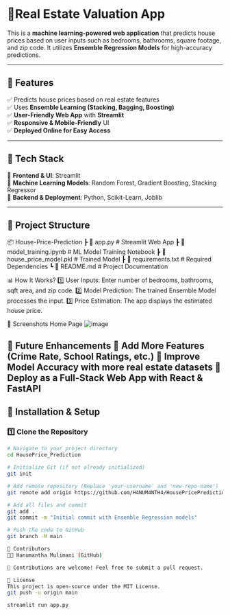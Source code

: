 # 🏡Real Estate Valuation App  

This is a **machine learning-powered web application** that predicts house prices based on user inputs such as bedrooms, bathrooms, square footage, and zip code. It utilizes **Ensemble Regression Models** for high-accuracy predictions.

---

## **🚀 Features**  
✅ Predicts house prices based on real estate features  
✅ Uses **Ensemble Learning (Stacking, Bagging, Boosting)**  
✅ **User-Friendly Web App** with **Streamlit**  
✅ **Responsive & Mobile-Friendly** UI  
✅ **Deployed Online for Easy Access**  

---

## **📌 Tech Stack**  
🔹 **Frontend & UI**: Streamlit  
🔹 **Machine Learning Models**: Random Forest, Gradient Boosting, Stacking Regressor  
🔹 **Backend & Deployment**: Python, Scikit-Learn, Joblib  

---

## **📂 Project Structure**  
📦 House-Price-Prediction 
┣ 📜 app.py # Streamlit Web App 
┣ 📜 model_training.ipynb # ML Model Training Notebook 
┣ 📜 house_price_model.pkl # Trained Model 
┣ 📜 requirements.txt # Required Dependencies 
┗ 📜 README.md # Project Documentation


📊 How It Works?
1️⃣ User Inputs: Enter number of bedrooms, bathrooms, sqft area, and zip code.
2️⃣ Model Prediction: The trained Ensemble Model processes the input.
3️⃣ Price Estimation: The app displays the estimated house price.


📸 Screenshots
Home Page
![image](https://github.com/user-attachments/assets/10893787-f1ce-4f50-93a3-218bd5254175)


🔮 Future Enhancements
🚀 Add More Features (Crime Rate, School Ratings, etc.)
🚀 Improve Model Accuracy with more real estate datasets
🚀 Deploy as a Full-Stack Web App with React & FastAPI
---
## **🔧 Installation & Setup**  

### **1️⃣ Clone the Repository**  
```sh
# Navigate to your project directory
cd HousePrice_Prediction

# Initialize Git (if not already initialized)
git init

# Add remote repository (Replace 'your-username' and 'new-repo-name')
git remote add origin https://github.com/H4NUM4NTH4/HousePricePrediction_Ensemble.git

# Add all files and commit
git add .
git commit -m "Initial commit with Ensemble Regression models"

# Push the code to GitHub
git branch -M main

🙌 Contributors
👨‍💻 Hanumantha Mulimani (GitHub)

🙌 Contributions are welcome! Feel free to submit a pull request.

📜 License
This project is open-source under the MIT License.
git push -u origin main

streamlit run app.py


